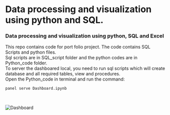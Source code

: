 # Data processing and visualization using python and SQL.
### Data processing and visualization using python, SQL and Excel
This repo contains code for port folio project. The code contains SQL Scripts and python files.
<br>
Sql scripts are in SQL_script folder and the python codes are in Python_code folder. 
<br>
To server the dashboared local, you need to run sql scripts which will create database and all required tables, view and procedures.
<br>
Open the Python_code in terminal and run the command:
<br>
```
panel serve Dashboard.ipynb
```
<br>


![Dashboard](https://user-images.githubusercontent.com/55706749/175820820-cccdd973-f929-4a7d-b1cd-5f031520f450.png)
